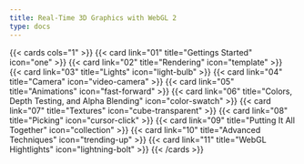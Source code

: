 ```yaml
---
title: Real-Time 3D Graphics with WebGL 2
type: docs
---
```


{{< cards cols="1" >}}
{{< card link="01" title="Gettings Started" icon="one" >}}
{{< card link="02" title="Rendering" icon="template" >}}
{{< card link="03" title="Lights" icon="light-bulb" >}}
{{< card link="04" title="Camera" icon="video-camera" >}}
{{< card link="05" title="Animations" icon="fast-forward" >}}
{{< card link="06" title="Colors, Depth Testing, and Alpha Blending" icon="color-swatch" >}}
{{< card link="07" title="Textures" icon="cube-transparent" >}}
{{< card link="08" title="Picking" icon="cursor-click" >}}
{{< card link="09" title="Putting It All Together" icon="collection" >}}
{{< card link="10" title="Advanced Techniques" icon="trending-up" >}}
{{< card link="11" title="WebGL Hightlights" icon="lightning-bolt" >}}
{{< /cards >}}
